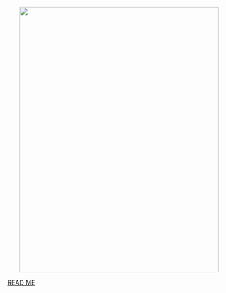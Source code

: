 <p align="center">
<img src= "https://github.com/Dolliebabs/Dolliebabs/assets/172012309/59d9089b-23ff-49f1-a92c-00f72e5180aa" width="450" height="600"> 
</p>


[READ ME](https://www.patreon.com/user/about?u=130964772)
